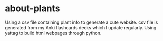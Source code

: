 # about-plants
Using a csv file containing plant info to generate a cute website.
csv file is generated from my Anki flashcards decks which I update regularly.
Using yattag to build html webpages through python.
